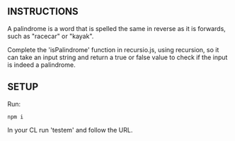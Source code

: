 ## INSTRUCTIONS

A palindrome is a word that is spelled the same in reverse as it is forwards, such as "racecar" or "kayak".

Complete the 'isPalindrome' function in recursio.js, using recursion, so it can take an input string and return a true or false value to check if the input is indeed a palindrome.

## SETUP

Run:

```
npm i
```

In your CL run 'testem' and follow the URL.
